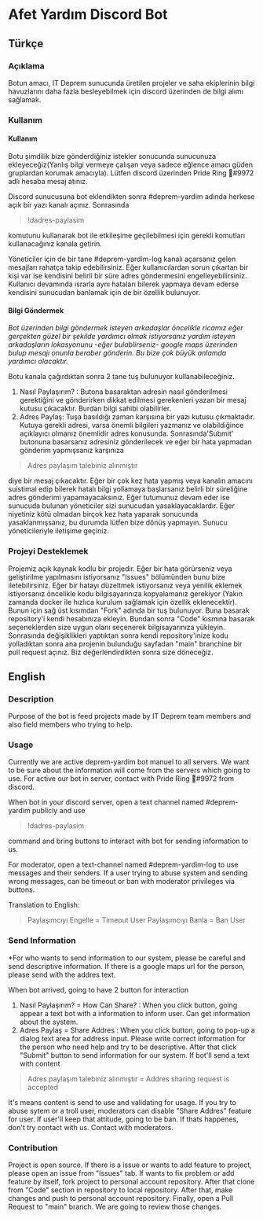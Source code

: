 # Afet Yardım Discord Bot

## Türkçe

### Açıklama

Botun amacı, IT Deprem sunucunda üretilen projeler ve saha ekiplerinin bilgi havuzlarını daha fazla besleyebilmek için discord üzerinden de bilgi alımı sağlamak.

### Kullanım

#### Kullanım
Botu şimdilik bize gönderdiğiniz istekler sonucunda sunucunuza ekleyeceğiz(Yanlış bilgi vermeye çalışan veya sadece eğlence amacı güden gruplardan korumak amacıyla). Lütfen discord üzerinden Pride Ring 🌈#9972 adlı hesaba mesaj atınız. 

Discord sunucusuna bot eklendikten sonra #deprem-yardim adında herkese açık bir yazı kanalı açınız. Sonrasında
>!dadres-paylasim 

komutunu kullanarak bot ile etkileşime geçilebilmesi için gerekli komutları kullanacağınız kanala getirin. 

Yöneticiler için de bir tane #deprem-yardim-log kanalı açarsanız gelen mesajları rahatça takip edebilirsiniz. Eğer kullanıcılardan sorun çıkartan bir kişi var ise kendisini belirli bir süre adres göndermesini engelleyebilirsiniz. Kullanıcı devamında ısrarla aynı hataları bilerek yapmaya devam ederse kendisini sunucudan banlamak için de bir özellik bulunuyor.

#### Bilgi Göndermek
*Bot üzerinden bilgi göndermek isteyen arkadaşlar öncelikle ricamız eğer gerçekten güzel bir şekilde yardımcı olmak istiyorsanız yardım isteyen arkadaşların lokasyonunu -eğer bulablirseniz- google maps üzerinden bulup mesajı onunla beraber gönderin. Bu bize çok büyük anlamda yardımcı olacaktır.*

Botu kanala çağırdıktan sonra 2 tane tuş bulunuyor kullanabileceğiniz. 

1. Nasıl Paylaşırım? : Butona basaraktan adresin nasıl gönderilmesi gerektiğini ve gönderirken dikkat edilmesi gerekenleri yazan bir mesaj kutusu çıkacaktır. Burdan bilgi sahibi olabilirler.
2. Adres Paylaş: Tuşa basıldığı zaman karşısına bir yazı kutusu çıkmaktadır. Kutuya gerekli adresi, varsa önemli bilgileri yazmanız ve olabildiğince açıklayıcı olmanız önemlidir adres konusunda. Sonrasında'Submit' butonuna basarsanız adresiniz gönderilecek ve eğer bir hata yapmadan gönderim yapmışsanız karşınıza 

> Adres paylaşım talebiniz alınmıştır

diye bir mesaj çıkacaktır. Eğer bir çok kez hata yapmış veya kanalın amacını suistimal edip bilerek hatalı bilgi yollamaya başlarsanız belirli bir süreliğine adres gönderimi yapamayacaksınız. Eğer tutumunuz devam eder ise sunucuda bulunan yöneticiler sizi sunucudan yasaklayacaklardır. Eğer niyetiniz kötü olmadan birçok kez hata yaparak sonucunda yasaklanmışsanız, bu durumda lütfen bize dönüş yapmayın. Sunucu yöneticileriyle iletişime geçiniz.


### Projeyi Desteklemek
Projemiz açık kaynak kodlu bir projedir. Eğer bir hata görürseniz veya geliştirilme yapılmasını istiyorsanız "Issues" bölümünden bunu bize iletebilirsiniz. Eğer bir hatayı düzeltmek istiyorsanız veya yenilik eklemek istiyorsanız öncelikle kodu bilgisayarınıza kopyalamanız gerekiyor (Yakın zamanda docker ile hızlıca kurulum sağlamak için özellik eklenecektir). Bunun için sağ üst kısımdan "Fork" adında bir tuş bulunuyor. Buna basarak repository'i kendi hesabınıza ekleyin. Bundan sonra "Code" kısmına basarak seçeneklerden size uygun olanı seçenerek bilgisayarınıza yükleyin. Sonrasında değişiklikleri yaptıktan sonra kendi repository'inize kodu yolladıktan sonra ana projenin bulunduğu sayfadan "main" branchine bir pull request açınız. Biz değerlendirdikten sonra size döneceğiz.

## English

### Description
Purpose of the bot is feed projects made by IT Deprem team members and also field members who trying to help.

### Usage
Currently we are active deprem-yardim bot manuel to all servers. We want to be sure about the information will come from the servers which going to use. For active our bot in server, contact with Pride Ring 🌈#9972 from discord.

When bot in your discord server, open a text channel named #deprem-yardim publicly and use

> !dadres-paylasim

command and bring buttons to interact with bot for sending information to us.

For moderator, open a text-channel named #deprem-yardim-log to use messages and their senders. If a user trying to abuse system and sending wrong messages, can be timeout or ban with moderator privileges via buttons. 

Translation to English:
> Paylaşımcıyı Engelle = Timeout User
> Paylaşımcıyı Banla = Ban User

### Send Information
*For who wants to send information to our system, please be careful and send descriptive information. If there is a google maps url for the person, please send with the addres text.

When bot arrived, going to have 2 button for interaction

1. Nasıl Paylaşırım? = How Can Share? : When you click button, going appear a text bot with a information to inform user. Can get information about the system.
2. Adres Paylaş = Share Addres : When you click button, going to pop-up a dialog text area for address input. Please write correct information for the person who need help and try to be descriptive. After that click "Submit" button to send information for our system. If bot'll send a text with content

> Adres paylaşım talebiniz alınmıştır = Addres sharing request is accepted

It's means content is send to use and validating for usage. If you try to abuse sytem or a troll user, moderators can disable "Share Addres" feature for user. If user'll keep that attitude, going to be ban. If thats happenes, don't try contact with us. Contact with moderators.

### Contribution

Project is open source. If there is a issue or wants to add feature to project, please open an issue from "Issues" tab. If wants to fix problem or add feature by itself, fork project to personal account repository. After that clone from "Code" section in repository to local repository. After that, make changes and push to personal account repository. Finally, open a Pull Request to "main" branch. We are going to review those changes. 

